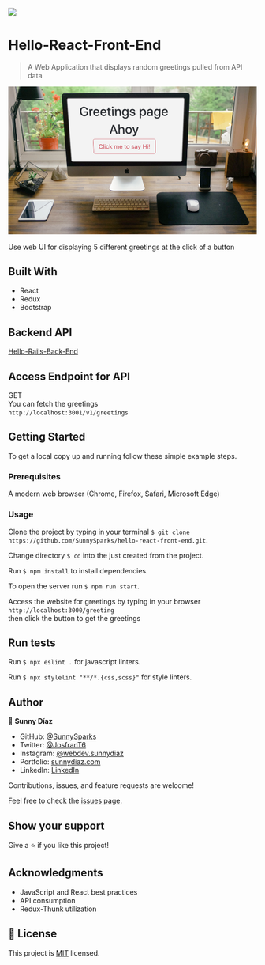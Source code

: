 ![](https://img.shields.io/badge/Microverse-blueviolet)

# Hello-React-Front-End

> A Web Application that displays random greetings pulled from API data


![screenshot](./frontend.jpeg)

Use web UI for displaying 5 different greetings at the click of a button

## Built With

- React
- Redux
- Bootstrap

## Backend API
[Hello-Rails-Back-End](https://github.com/SunnySparks/hello-rails-back-end)
## Access Endpoint for API
GET \
You can fetch the greetings \
`http://localhost:3001/v1/greetings`

## Getting Started

To get a local copy up and running follow these simple example steps.

### Prerequisites
 A modern web browser (Chrome, Firefox, Safari, Microsoft Edge)


### Usage
 Clone the project by typing in your terminal `$ git clone https://github.com/SunnySparks/hello-react-front-end.git`.

 Change directory `$ cd` into the just created from the project.

 Run `$ npm install` to install dependencies.

 To open the server run `$ npm run start`. 


Access the website for greetings by typing in your browser `http://localhost:3000/greeting` \
then click the button to get the greetings
 
## Run tests

 Run `$ npx eslint .` for javascript linters.

 Run `$ npx stylelint "**/*.{css,scss}"` for style linters.



## Author

👤 **Sunny Díaz**

- GitHub: [@SunnySparks](https://github.com/SunnySparks)
- Twitter: [@JosfranT6](https://twitter.com/JosFranT6)
- Instagram: [@webdev.sunnydiaz](https://www.instagram.com/webdev.sunnydiaz/)
- Portfolio: [sunnydiaz.com](https://sunnydiaz.com/)
- LinkedIn: [LinkedIn](https://www.linkedin.com/in/jose-f-silva/)

Contributions, issues, and feature requests are welcome!

Feel free to check the [issues page](https://github.com/SunnySparks/hello-rails-back-end/issues).

## Show your support

Give a ⭐️ if you like this project!

## Acknowledgments

- JavaScript and React best practices
- API consumption
- Redux-Thunk utilization

## 📝 License

This project is [MIT](./MIT.md) licensed.